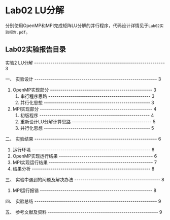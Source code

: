 # Lab02 LU分解

分别使用OpenMP和MPI完成矩阵LU分解的并行程序，代码设计详情见于`Lab02实验报告.pdf`。



## Lab02实验报告目录


实验2 LU分解 ---------------------------------------------------------------- 3

一、 实验设计 ------------------------------------------------------------ 3
   1. OpenMP实现部分 -------------------------------------------------- 3
      1) 串行程序思路 -------------------------------------------------- 3
      2) 并行化思想 ---------------------------------------------------- 3
   2. MPI实现部分 ------------------------------------------------------- 4
      1) 初版程序 ------------------------------------------------------ 4
      2) 重新设计LU分解计算思路 --------------------------------------- 5
      3) 并行化思想 ---------------------------------------------------- 5

二、 实验结果 ------------------------------------------------------------ 6
   1. 运行环境 ---------------------------------------------------------- 6
   2. OpenMP实现运行结果 ---------------------------------------------- 6
   3. MPI实现运行结果 --------------------------------------------------- 7
   4. 结果分析 ---------------------------------------------------------- 8

三、 实验中遇到的问题及解决办法 ------------------------------------------ 8
   1. MPI运行报错 ------------------------------------------------------- 8

四、 实验总结 ------------------------------------------------------------ 9

五、 参考文献及资料 ------------------------------------------------------ 9